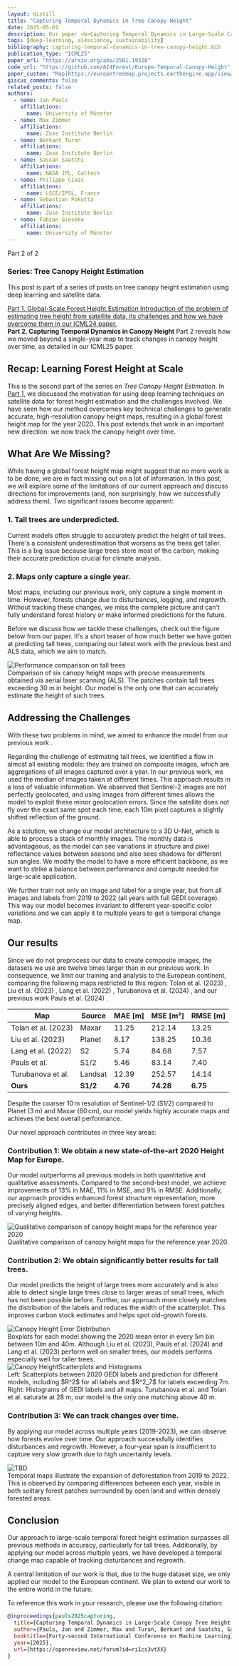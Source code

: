 ```yaml
---
layout: distill
title: "Capturing Temporal Dynamics in Tree Canopy Height"
date: 2025-05-01
description: Our paper <b>Capturing Temporal Dynamics in Large-Scale Canopy Tree Height Estimation</b> was accepted to <b>ICML 2025</b>! In this work, we present a novel approach to generate large-scale, high-resolution canopy height maps over time. Using Sentinel-2 time series satellite data and GEDI LiDAR data as ground truth, we present the first 10m resolution temporal canopy height map of the European continent for the period 2019-2022. Our pipeline and the resulting temporal height map are publicly available, enabling comprehensive large-scale monitoring of forests.
tags: [deep-learning, ai4science, sustainability]
bibliography: capturing-temporal-dynamics-in-tree-canopy-height.bib
publication_type: "ICML25"
paper_url: "https://arxiv.org/abs/2501.19328"
code_url: "https://github.com/AI4Forest/Europe-Temporal-Canopy-Height"
paper_custom: "Map|https://europetreemap.projects.earthengine.app/view/temporalcanopyheight"
giscus_comments: false
related_posts: false
authors:
  - name: Jan Pauls
    affiliations:
      name: University of Münster
  - name: Max Zimmer
    affiliations:
      name: Zuse Institute Berlin
  - name: Berkant Turan
    affiliations:
      name: Zuse Institute Berlin
  - name: Sassan Saatchi
    affiliations:
      name: NASA JPL, Caltech
  - name: Philippe Ciais
    affiliations:
      name: LSCE/IPSL, France
  - name: Sebastian Pokutta
    affiliations:
      name: Zuse Institute Berlin
  - name: Fabian Gieseke
    affiliations:
      name: University of Münster
---
```


<div class="series-nav">
  <div class="series-header">
    <div class="title-row">
      <span class="part-badge">Part 2 of 2</span>
      <h3>Series: Tree Canopy Height Estimation</h3>
    </div>
    <p>This post is part of a series of posts on tree canopy height estimation using deep learning and satellite data.</p>
  </div>
  <div class="posts">
    <a href="/blog/2025/estimating-canopy-height-at-scale/" class="post inactive">
      <div class="post-content">
        <span class="post-title">Part 1. Global-Scale Forest Height Estimation</span>
        <span class="post-description">Introduction of the problem of estimating tree height from satellite data, its challenges and how we have overcome them in our ICML24 paper.</span>
      </div>
    </a>
    <div class="post">
      <div class="post-content">
        <strong class="post-title current">Part 2. Capturing Temporal Dynamics in Canopy Height</strong>
        <span class="post-description">Part 2 reveals how we moved beyond a single-year map to track changes in canopy height over time, as detailed in our ICML25 paper.</span>
      </div>
    </div>
  </div>
</div>


## Recap: Learning Forest Height at Scale

This is the second part of the series on *Tree Canopy Height Estimation*. In [Part 1](/blog/2025/estimating-canopy-height-at-scale/), we discussed the motivation for using deep 
learning techniques on satellite data for forest height estimation and the challenges involved. We have seen how our method overcomes key technical challenges to generate accurate, high-resolution canopy height maps, resulting in a global forest height map for the year 2020. This post extends that work in an important new direction: we now track the canopy height over time.

## What Are We Missing?

While having a global forest height map might suggest that no more work is to be done, we are in fact missing out on a lot of information. In this post, we will explore some of the limitations of our current approach and discuss directions for improvements (and, non surprisingly, how we successfully address them). Two significant issues become apparent:

### 1. Tall trees are underpredicted.
Current models often struggle to accurately predict the height of tall trees. There's a consistent underestimation that worsens as the trees get taller. This is a big issue because large trees store most of the carbon, making their accurate prediction crucial for climate analysis.

### 2. Maps only capture a single year.
Most maps, including our previous work, only capture a single moment in time. However, forests change due to disturbances, logging, and regrowth. Without tracking these changes, we miss the complete picture and can't fully understand forest history or make informed predictions for the future.

Before we discuss how we tackle these challenges, check out the figure below from our paper. It's a short teaser of how much better we have gotten at predicting tall trees, comparing our latest work with the previous best and ALS data, which we aim to match.

<div class="figure-container">
    <img src="/assets/img/blog_img/capturing-temporal-dynamics-in-tree-canopy-height/big_trees.jpeg" alt="Performance comparison on tall trees" style="max-width: 100%;" class="zoomable" data-zoomable>
    <div class="figure-caption">Comparison of six canopy height maps with precise measurements obtained via aerial laser scanning (ALS). The patches contain tall trees exceeding 30 m in height. Our model is the only one that can accurately estimate the height of such trees.</div>
</div>

## Addressing the Challenges

With these two problems in mind, we aimed to enhance the model from our previous work <d-cite key="paulsestimating"></d-cite>.

Regarding the challenge of estimating tall trees, we identified a flaw in almost all existing models: they are trained on composite images, which are aggregations of all images captured over a year. In our previous work, we used the median of images taken at different times. This approach results in a loss of valuable information. We observed that Sentinel-2 images are not perfectly geolocated, and using images from different times allows the model to exploit these minor geolocation errors. Since the satellite does not fly over the exact same spot each time, each 10m pixel captures a slightly shifted reflection of the ground.

As a solution, we change our model architecture to a 3D U-Net<d-cite key="cciccek20163d"></d-cite>, which is able to process a stack of monthly images. The monthly data is advantageous, as the model can see variations in structure and pixel reflectance values between seasons and also sees shadows for different sun angles. We modify the model to have a more efficient backbone, as we want to strike a balance between performance and compute needed for large-scale application.

We further train not only on image and label for a single year, but from all images and labels from 2019 to 2022 (all years with full GEDI coverage). This way our model becomes invariant to different year-specific color variations and we can apply it to multiple years to get a temporal change map.

## Our results

Since we do not preprocess our data to create composite images, the datasets we use are twelve times larger than in our previous work. In consequence, we limit our training and analysis to the European continent, comparing the following maps restricted to this region: Tolan et al. (2023) <d-cite key="tolan2023"></d-cite>, Liu et al. (2023) <d-cite key="liu2023"></d-cite>, Lang et al. (2022) <d-cite key="langGlobalCanopyHeight2022"></d-cite>, Turubanova et al. (2024) <d-cite key="turubanova_europe"></d-cite>, and our previous work Pauls et al. (2024) <d-cite key="paulsestimating"></d-cite>.

<div class="table-container">
<table>
    <thead>
        <tr>
            <th>Map</th>
            <th>Source</th>
            <th>MAE [m]</th>
            <th>MSE [m²]</th>
            <th>RMSE [m]</th>
        </tr>
    </thead>
    <tbody>
        <tr>
            <td>Tolan et al. (2023)</td>
            <td>Maxar</td>
            <td>11.25</td>
            <td>212.14</td>
            <td>13.25</td>
        </tr>
        <tr>
            <td>Liu et al. (2023)</td>
            <td>Planet</td>
            <td>8.17</td>
            <td>138.25</td>
            <td>10.36</td>
        </tr>
        <tr>
            <td>Lang et al. (2022)</td>
            <td>S2</td>
            <td>5.74</td>
            <td>84.68</td>
            <td>7.57</td>
        </tr>
        <tr>
            <td>Pauls et al.</td>
            <td>S1/2</td>
            <td>5.46</td>
            <td>83.14</td>
            <td>7.40</td>
        </tr>
        <tr>
            <td>Turubanova et al.</td>
            <td>Landsat</td>
            <td>12.39</td>
            <td>252.57</td>
            <td>14.14</td>
        </tr>
        <tr>
            <td><strong>Ours</strong></td>
            <td><strong>S1/2</strong></td>
            <td><strong>4.76</strong></td>
            <td><strong>74.28</strong></td>
            <td><strong>6.75</strong></td>
        </tr>
    </tbody>
</table>
<div class="table-caption">Despite the coarser 10 m resolution of Sentinel-1/2 (S1/2) compared to Planet (3 m) and Maxar (60 cm), our model yields highly accurate maps and achieves the best overall performance.</div>
</div>


Our novel approach contributes in three key areas:

### Contribution 1: We obtain a new state-of-the-art 2020 Height Map for Europe.
Our model outperforms all previous models in both quantitative and qualitative assessments. Compared to the second-best model, we achieve improvements of 13% in MAE, 11% in MSE, and 9% in RMSE. Additionally, our approach provides enhanced forest structure representation, more precisely aligned edges, and better differentiation between forest patches of varying heights.


<div class="figure-container">
    <img src="/assets/img/blog_img/capturing-temporal-dynamics-in-tree-canopy-height/2020_comparison.jpeg" alt="Qualitative comparison of canopy height maps for the reference year 2020" style="max-width: 100%;" class="zoomable" data-zoomable>
    <div class="figure-caption">Qualitative comparison of canopy height maps for the reference year 2020.</div>
</div>

### Contribution 2: We obtain significantly better results for tall trees.
Our model predicts the height of large trees more accurately and is also able to detect single large trees close to larger areas of small trees, which has not been possible before. Further, our approach more closely matches the distribution of the labels and reduces the width of the scatterplot. This improves carbon stock estimates and helps spot old-growth forests.

<div class="figure-container">
    <img src="/assets/img/blog_img/capturing-temporal-dynamics-in-tree-canopy-height/error_height_distribution.jpeg" alt="Canopy Height Error Distribution" style="max-width: 100%;" class="zoomable" data-zoomable>
    <div class="figure-caption"> Boxplots for each model showing the 2020 mean error in every 5m bin between 10m and 40m. Although Liu et al. (2023), Pauls et al. (2024) and Lang et al. (2023) perform well on smaller trees, our models performs especially well for taller trees.</div>
</div>

<div class="figure-container">
    <img src="/assets/img/blog_img/capturing-temporal-dynamics-in-tree-canopy-height/combined_scatter_histo_plots.jpeg" alt="Canopy HeightScatterplots and Histograms" style="max-width: 100%;" class="zoomable" data-zoomable>
    <div class="figure-caption">Left: Scatterplots between 2020 GEDI labels and prediction for different models, including $R^2$ for all labels and $R^2_7$ for labels exceeding 7m. Right: Histograms of GEDI labels and all maps. Turubanova et al. and Tolan et al. saturate at 28 m, our model is the only one matching above 40 m.</div>
</div>


### Contribution 3: We can track changes over time.
By applying our model across multiple years (2019-2023), we can observe how forests evolve over time. Our approach successfully identifies disturbances and regrowth. However, a four-year span is insufficient to capture very slow growth due to high uncertainty levels.


<div class="figure-container">
    <img src="/assets/img/blog_img/capturing-temporal-dynamics-in-tree-canopy-height/deforestation.jpeg" alt="TBD" style="max-width: 100%;" class="zoomable" data-zoomable>
    <div class="figure-caption">Temporal maps illustrate the expansion of deforestation from 2019 to 2022. This is observed by comparing differences between each year, visible in both solitary forest patches surrounded by open land and within densely forested areas.</div>
</div>



## Conclusion

Our approach to large-scale temporal forest height estimation surpasses all previous methods in accuracy, particularly for tall trees. Additionally, by applying our model across multiple years, we have developed a temporal change map capable of tracking disturbances and regrowth.

A central limitation of our work is that, due to the huge dataset size, we only applied our model to the European continent. We plan to extend our work to the entire world in the future.


To reference this work in your research, please use the following citation:

```bibtex
@inproceedings{pauls2025capturing,
  title={Capturing Temporal Dynamics in Large-Scale Canopy Tree Height Estimation},
  author={Pauls, Jan and Zimmer, Max and Turan, Berkant and Saatchi, Sassan and Ciais, Philippe and Pokutta, Sebastian and Gieseke, Fabian},
  booktitle={Forty-second International Conference on Machine Learning},
  year={2025},
  url={https://openreview.net/forum?id=ri1cs3vtXX}
}
```


